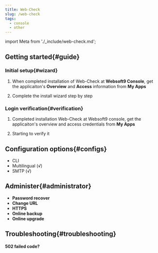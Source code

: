 ```yaml
---
title: Web-Check
slug: /web-check
tags:
  - console
  - other
---
```


import Meta from './_include/web-check.md';

<Meta name="meta" />

## Getting started{#guide}

### Initial setup{#wizard}

1. When completed installation of Web-Check at **Websoft9 Console**, get the applicaiton's **Overview** and **Access** information from **My Apps**  

2. Complete the install wizard step by step

### Login verification{#verification}

1. Completed installation Web-Check at Websoft9 console, get the applicaiton's overview and access credentials from **My Apps**  

2. Starting to verify it

## Configuration options{#configs}

- CLI
- Multilingual (√)
- SMTP (√)

## Administer{#administrator}

- **Password recover**
- **Change URL**
- **HTTPS**
- **Online backup**
- **Online upgrade**

## Troubleshooting{#troubleshooting}

#### 502 failed code?